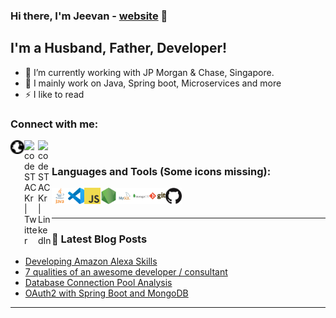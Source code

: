 ### Hi there, I'm Jeevan - [website] 👋

## I'm a Husband, Father, Developer!
- 🔭 I’m currently working with JP Morgan & Chase, Singapore.
- 🔭 I mainly work on Java, Spring boot, Microservices and more
- ⚡ I like to read

### Connect with me:

[<img align="left" alt="codeSTACKr.com" width="22px" src="https://raw.githubusercontent.com/iconic/open-iconic/master/svg/globe.svg" />][website]
[<img align="left" alt="codeSTACKr | Twitter" width="22px" src="https://cdn.jsdelivr.net/npm/simple-icons@v3/icons/twitter.svg" />][twitter]
[<img align="left" alt="codeSTACKr | LinkedIn" width="22px" src="https://cdn.jsdelivr.net/npm/simple-icons@v3/icons/linkedin.svg" />][linkedin]

<br />

### Languages and Tools (Some icons missing):

<img align="left" alt="Visual Studio Code" width="26px" src="https://raw.githubusercontent.com/github/explore/80688e429a7d4ef2fca1e82350fe8e3517d3494d/topics/java/java.png" />
<img align="left" alt="Visual Studio Code" width="26px" src="https://raw.githubusercontent.com/github/explore/80688e429a7d4ef2fca1e82350fe8e3517d3494d/topics/visual-studio-code/visual-studio-code.png" />
<img align="left" alt="JavaScript" width="26px" src="https://raw.githubusercontent.com/github/explore/80688e429a7d4ef2fca1e82350fe8e3517d3494d/topics/javascript/javascript.png" />
<img align="left" alt="Node.js" width="26px" src="https://raw.githubusercontent.com/github/explore/80688e429a7d4ef2fca1e82350fe8e3517d3494d/topics/nodejs/nodejs.png" />
<img align="left" alt="MySQL" width="26px" src="https://raw.githubusercontent.com/github/explore/80688e429a7d4ef2fca1e82350fe8e3517d3494d/topics/mysql/mysql.png" />
<img align="left" alt="MongoDB" width="26px" src="https://raw.githubusercontent.com/github/explore/80688e429a7d4ef2fca1e82350fe8e3517d3494d/topics/mongodb/mongodb.png" />
<img align="left" alt="Git" width="26px" src="https://raw.githubusercontent.com/github/explore/80688e429a7d4ef2fca1e82350fe8e3517d3494d/topics/git/git.png" />
<img align="left" alt="GitHub" width="26px" src="https://raw.githubusercontent.com/github/explore/78df643247d429f6cc873026c0622819ad797942/topics/github/github.png" />

<br />
<br />

---

### 📕 Latest Blog Posts
<!-- BLOG-POST-LIST:START -->
- [Developing Amazon Alexa Skills](https://beansroasted.wordpress.com/2018/02/12/developing-amazon-alexa-skills/)
- [7 qualities of an awesome developer / consultant](https://beansroasted.wordpress.com/2017/08/31/7-qualities-of-an-awesome-developer-consultant/)
- [Database Connection Pool Analysis](https://beansroasted.wordpress.com/2017/07/29/connection-pool-analysis/)
- [OAuth2 with Spring Boot and MongoDB](https://beansroasted.wordpress.com/2017/09/29/oauth2-with-spring-boot-and-mongodb/)
<!-- BLOG-POST-LIST:END -->

---

[website]: https://jeevan-patil.github.io/
[twitter]: https://twitter.com/RealPatil
[linkedin]: http://in.linkedin.com/in/jeevanpaatil
[stackoverflow]: https://stackoverflow.com/users/1194067/jeevan-patil-%EC%9B%83
